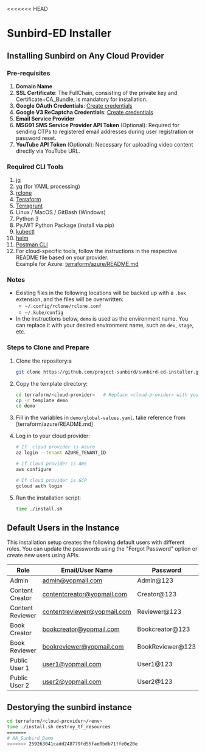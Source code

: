 <<<<<<< HEAD
# Sunbird-ED Installer

## Installing Sunbird on Any Cloud Provider

### Pre-requisites

1. **Domain Name**
2. **SSL Certificate**: The FullChain, consisting of the private key and Certificate+CA_Bundle, is mandatory for installation.
3. **Google OAuth Credentials**: [Create credentials](https://developers.google.com/workspace/guides/create-credentials#oauth-client-id)
4. **Google V3 ReCaptcha Credentials**: [Create credentials](https://www.google.com/recaptcha/admin)
5. **Email Service Provider**
6. **MSG91 SMS Service Provider API Token** (Optional): Required for sending OTPs to registered email addresses during user registration or password reset.
7. **YouTube API Token** (Optional): Necessary for uploading video content directly via YouTube URL.

### Required CLI Tools
1. [jq](https://jqlang.github.io/jq/download/)
2. [yq](https://github.com/mikefarah/yq#install) (for YAML processing)
3. [rclone](https://rclone.org/)
4. [Terraform](https://developer.hashicorp.com/terraform/tutorials/aws-get-started/install-cli)
5. [Terragrunt](https://terragrunt.gruntwork.io/docs/getting-started/install/)
6. Linux / MacOS / GitBash (Windows)
7. Python 3 
8. PyJWT Python Package (install via pip)
9. [kubectl](https://kubernetes.io/docs/tasks/tools/)
10. [helm](https://helm.sh/docs/intro/quickstart/#install-helm)
11. [Postman CLI](https://learning.postman.com/docs/getting-started/installation/installation-and-updates/)
12. For cloud-specific tools, follow the instructions in the respective README file based on your provider.  
    Example for Azure: [terraform/azure/README.md](terraform/azure/README.md)

### Notes
- Existing files in the following locations will be backed up with a `.bak` extension, and the files will be overwritten:
    - `~/.config/rclone/rclone.conf`
    - `~/.kube/config`
- In the instructions below, `demo` is used as the environment name. You can replace it with your desired environment name, such as `dev`, `stage`, etc.

### Steps to Clone and Prepare

1. Clone the repository:a
     ```bash
     git clone https://github.com/project-sunbird/sunbird-ed-installer.git
     ```
2. Copy the template directory:
     ```bash
     cd terraform/<cloud-provider>   # Replace <cloud-provider> with your cloud provider (e.g., azure, aws, gcp)
     cp -r template demo
     cd demo
     ```
3. Fill in the variables in `demo/global-values.yaml`.
   take reference from  [terraform/azure/README.md]

4. Log in to your cloud provider:
    ```bash
    # If  cloud provider is Azure
    az login --tenant AZURE_TENANT_ID

    # If cloud provider is AWS
    aws configure

    # If cloud provider is GCP
    gcloud auth login
    ```
5. Run the installation script:
     ```bash
     time ./install.sh
     ```

## Default Users in the Instance

This installation setup creates the following default users with different roles. You can update the passwords using the "Forgot Password" option or create new users using APIs.

| Role              | Email/User Name           | Password         |
|-------------------|---------------------------|------------------|
| Admin             | admin@yopmail.com         | Admin@123        |
| Content Creator   | contentcreator@yopmail.com| Creator@123      |
| Content Reviewer  | contentreviewer@yopmail.com | Reviewer@123   |
| Book Creator      | bookcreator@yopmail.com   | Bookcreator@123  |
| Book Reviewer     | bookreviewer@yopmail.com  | BookReviewer@123 |
| Public User 1     | user1@yopmail.com         | User1@123        |
| Public User 2     | user2@yopmail.com         | User2@123        |


##  Destorying the sunbird instance
```bash
cd terraform/<cloud-provider>/<env>
time ./install.sh destroy_tf_resources
=======
# AA_Sunbird_Demo
>>>>>>> 259263041cadd248779fd55fae0bdb71ffe0e20e
